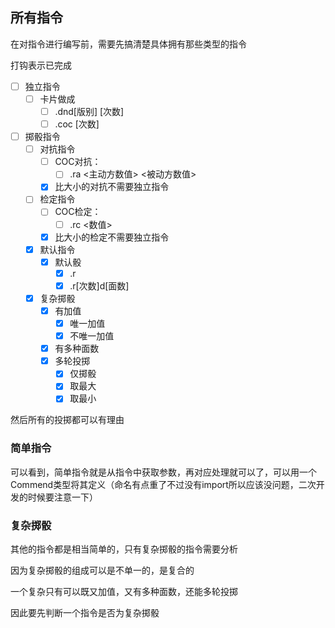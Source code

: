 ## 所有指令

在对指令进行编写前，需要先搞清楚具体拥有那些类型的指令

打钩表示已完成

- [ ] 独立指令
  - [ ] 卡片做成
    - [ ] .dnd[版别] [次数]
    - [ ] .coc [次数]
- [ ] 掷骰指令
  - [ ] 对抗指令
    - [ ] COC对抗：
      - [ ] .ra <主动方数值> <被动方数值> 
    - [x] 比大小的对抗不需要独立指令
  - [ ] 检定指令
    - [ ] COC检定：
      - [ ] .rc <数值>
    - [x] 比大小的检定不需要独立指令
  - [x] 默认指令
    - [x] 默认骰
      - [x] .r
      - [x] .r[次数]d[面数]
  - [x] 复杂掷骰
    - [x] 有加值
      - [x] 唯一加值
      - [x] 不唯一加值
    - [x] 有多种面数
    - [x] 多轮投掷
      - [x] 仅掷骰
      - [x] 取最大
      - [x] 取最小

然后所有的投掷都可以有理由

### 简单指令

可以看到，简单指令就是从指令中获取参数，再对应处理就可以了，可以用一个Commend类型将其定义（命名有点重了不过没有import所以应该没问题，二次开发的时候要注意一下）

### 复杂掷骰

其他的指令都是相当简单的，只有复杂掷骰的指令需要分析

因为复杂掷骰的组成可以是不单一的，是复合的

一个复杂只有可以既又加值，又有多种面数，还能多轮投掷

因此要先判断一个指令是否为复杂掷骰








